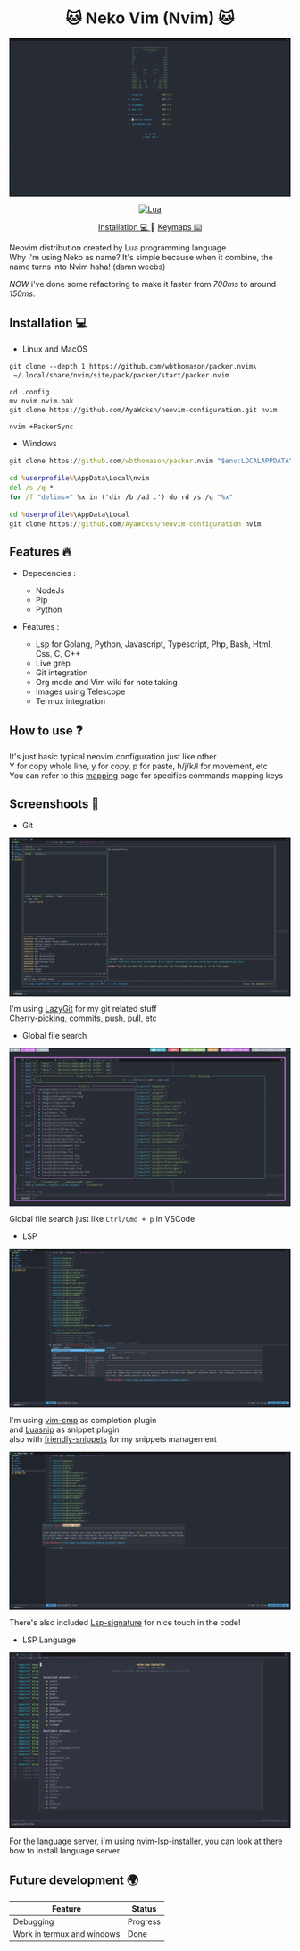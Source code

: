 <h1 align="center">🐱 Neko Vim (Nvim) 🐱</h1>


<img src="./images/Dashboard.png" align="center"></img>

<div align="center">

[![Lua](https://img.shields.io/badge/Made%20with%20Lua-blueviolet.svg?style=for-the-badge&logo=lua)](https://lua.org)

</div>

<div align="center">
 <a href="https://github.com/AyaWcksn/Neko-Vim/tree/master#installation"> Installation 💻 </a>
 <span>  </span>
 <a href="https://github.com/AyaWcksn/Neko-Vim/blob/master/docs/KEYMAPS.md"> Keymaps ⌨️ </a>
</div>

Neovim distribution created by Lua programming language  
Why i'm using Neko as name? It's simple because when it combine, the name turns into Nvim haha! (damn weebs)  

*NOW* i've done some refactoring to make it faster from *700ms* to around *150ms*.

## Installation 💻 

- Linux and MacOS 

```Shell
git clone --depth 1 https://github.com/wbthomason/packer.nvim\
 ~/.local/share/nvim/site/pack/packer/start/packer.nvim
```
  
``` shell
cd .config  
mv nvim nvim.bak  
git clone https://github.com/AyaWcksn/neovim-configuration.git nvim
```

``` shell
nvim +PackerSync
```

- Windows

``` cmd
git clone https://github.com/wbthomason/packer.nvim "$env:LOCALAPPDATA\nvim-data\site\pack\packer\start\packer.nvim"
```
   
``` cmd
cd %userprofile%\AppData\Local\nvim
del /s /q *
for /f "delims=" %x in ('dir /b /ad .') do rd /s /q "%x"
```

``` cmd
cd %userprofile%\AppData\Local
git clone https://github.com/AyaWcksn/neovim-configuration nvim
```

## Features 🔥

- Depedencies :
  - NodeJs 
  - Pip
  - Python

- Features :
  - Lsp for Golang, Python, Javascript, Typescript, Php, Bash, Html, Css, C, C++
  - Live grep
  - Git integration 
  - Org mode and Vim wiki for note taking
  - Images using Telescope
  - Termux integration

## How to use ❓

It's just basic typical neovim configuration just like other  
Y for copy whole line, y for copy, p for paste, h/j/k/l for movement, etc  
You can refer to this [mapping](./docs/KEYMAPS.md) page for specifics commands mapping keys  

## Screenshoots 📸

- Git

<img src="./images/LazyGit.png" align="center"></img>

I'm using [LazyGit](https://github.com/jesseduffield/lazygit) for my git related stuff  
Cherry-picking, commits, push, pull, etc

- Global file search

<img src="./images/File.png" align="center"></img>

Global file search just like `Ctrl/Cmd + p` in VSCode

- LSP

<img src="./images/Autocompletion.png" align="center"></img>

I'm using [vim-cmp](https://github.com/hrsh7th/nvim-cmp) as completion plugin  
and [Luasnip](https://github.com/L3MON4D3/LuaSnip) as snippet plugin  
also with [friendly-snippets](https://github.com/rafamadriz/friendly-snippets) for my snippets management

<img src="./images/Signature.png" align="center"></img>

There's also included [Lsp-signature](https://github.com/ray-x/lsp_signature.nvim) for nice touch in the code!

- LSP Language
 
<img src="./images/lsp-installer.png" align="center"></img>

For the language server, i'm using [nvim-lsp-installer](https://github.com/williamboman/nvim-lsp-installer), you can look at there how to install language server

## Future development 🌍

| Feature                    | Status   |
|----------------------------|----------|
| Debugging                  | Progress |
| Work in termux and windows | Done     |

